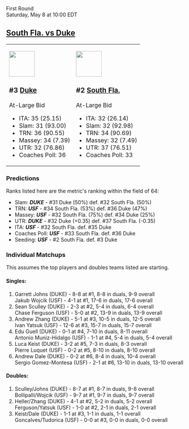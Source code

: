 First Round  
Saturday, May 8 at 10:00 EDT
## [South Fla. vs Duke](https://www.ncaa.com/game/5833371) 

<table><tr><td>  

<a href="../index.md"><img src="https://www.ncaa.com/sites/default/files/images/logos/schools/d/duke.70.png" width="70" height="70" /></a>  

<h3>#3 <a href="../index.md">Duke</a></h3>  

At-Large Bid  
- ITA: 35 (25.15)  
- Slam: 31 (93.00)  
- TRN: 36 (90.55)  
- Massey: 34 (7.39)  
- UTR: 32 (76.86)  
- Coaches Poll: 36  

</td><td>  

<a href="../index.md"><img src="https://www.ncaa.com/sites/default/files/images/logos/schools/s/south-fla.70.png" width="70" height="70" /></a>  

<h3>#2 <a href="../index.md">South Fla.</a></h3>  

At-Large Bid  
- ITA: 32 (26.14)  
- Slam: 32 (92.98)  
- TRN: 34 (90.69)  
- Massey: 32 (7.49)  
- UTR: 37 (76.51)  
- Coaches Poll: 33  

</td></tr></table>  

### Predictions  

Ranks listed here are the metric's ranking within the field of 64:  
- Slam: ***DUKE*** - #31 Duke (50%) def. #32 South Fla. (50%)  
- TRN: ***USF*** - #34 South Fla. (53%) def. #36 Duke (47%)  
- Massey: ***USF*** - #32 South Fla. (75%) def. #34 Duke (25%)  
- UTR: ***DUKE*** - #32 Duke (+0.35) def. #37 South Fla. (-0.35)  
- ITA: ***USF*** - #32 South Fla. def. #35 Duke  
- Coaches Poll: ***USF*** - #33 South Fla. def. #36 Duke  
- Seeding: ***USF*** - #2 South Fla. def. #3 Duke  

### Individual Matchups  

This assumes the top players and doubles teams listed are starting.  

#### Singles:  
1. Garrett Johns (DUKE) - 8-8 at #1, 8-8 in duals, 9-9 overall  
   Jakub Wojcik (USF) - 4-1 at #1, 17-6 in duals, 17-6 overall
2. Sean Sculley (DUKE) - 2-3 at #2, 5-4 in duals, 6-4 overall  
   Chase Ferguson (USF) - 5-0 at #2, 13-9 in duals, 13-9 overall
3. Andrew Zhang (DUKE) - 5-1 at #3, 10-5 in duals, 12-5 overall  
   Ivan Yatsuk (USF) - 12-6 at #3, 15-7 in duals, 15-7 overall
4. Edu Guell (DUKE) - 0-1 at #4, 7-10 in duals, 8-11 overall  
   Antonio Muniz-Hidalgo (USF) - 1-1 at #4, 5-4 in duals, 5-4 overall
5. Luca Keist (DUKE) - 3-2 at #5, 7-3 in duals, 8-3 overall  
   Pierre Luquet (USF) - 0-2 at #5, 8-10 in duals, 8-10 overall
6. Andrew Dale (DUKE) - 0-2 at #6, 8-4 in duals, 10-4 overall  
   Sergio Gomez-Montesa (USF) - 2-1 at #6, 13-10 in duals, 13-10 overall

#### Doubles:  
1. Sculley/Johns (DUKE) - 8-7 at #1, 8-7 in duals, 9-8 overall  
   Bollipalli/Wojcik (USF) - 9-7 at #1, 9-7 in duals, 9-7 overall
2. Heller/Zhang (DUKE) - 4-1 at #2, 5-2 in duals, 5-2 overall  
   Ferguson/Yatsuk (USF) - 1-0 at #2, 2-1 in duals, 2-1 overall
3. Keist/Dale (DUKE) - 1-1 at #3, 1-1 in duals, 1-1 overall  
   Goncalves/Tudorica (USF) - 0-0 at #3, 0-0 in duals, 0-0 overall